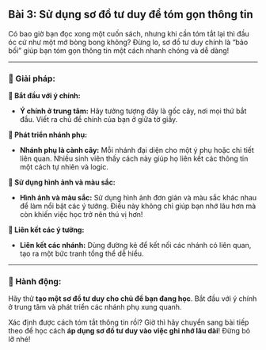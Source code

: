 ## Bài 3: Sử dụng sơ đồ tư duy để tóm gọn thông tin

Có bao giờ bạn đọc xong một cuốn sách, nhưng khi cần tóm tắt lại thì đầu óc cứ như một mớ bòng bong không? Đừng lo, sơ đồ tư duy chính là “bảo bối” giúp bạn tóm gọn thông tin một cách nhanh chóng và dễ dàng!

---

### 📌 Giải pháp:

**🔹 Bắt đầu với ý chính:**
- **Ý chính ở trung tâm:** Hãy tưởng tượng đây là gốc cây, nơi mọi thứ bắt đầu. Viết ra chủ đề chính của bạn ở giữa tờ giấy.

**🔹 Phát triển nhánh phụ:**
- **Nhánh phụ là cành cây:** Mỗi nhánh đại diện cho một ý phụ hoặc chi tiết liên quan. Nhiều sinh viên thấy cách này giúp họ liên kết các thông tin một cách tự nhiên và logic.

**🔹 Sử dụng hình ảnh và màu sắc:**
- **Hình ảnh và màu sắc:** Sử dụng hình ảnh đơn giản và màu sắc khác nhau để làm nổi bật các ý tưởng. Điều này không chỉ giúp bạn nhớ lâu hơn mà còn khiến việc học trở nên thú vị hơn!

**🔹 Liên kết các ý tưởng:**
- **Liên kết các nhánh:** Dùng đường kẻ để kết nối các nhánh có liên quan, tạo ra một bức tranh tổng thể dễ hiểu.

---

### 🚀 Hành động:

Hãy thử **tạo một sơ đồ tư duy cho chủ đề bạn đang học**. Bắt đầu với ý chính ở trung tâm và phát triển các nhánh phụ xung quanh. 

Xác định được cách tóm tắt thông tin rồi? Giờ thì hãy chuyển sang bài tiếp theo để học cách **áp dụng sơ đồ tư duy vào việc ghi nhớ lâu dài**! Đừng bỏ lỡ nhé!